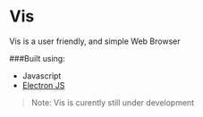 # Vis

Vis is a user friendly, and simple Web Browser

###Built using:

* Javascript
* [Electron JS](https://electronjs.org)

> Note: Vis is curently still under development

